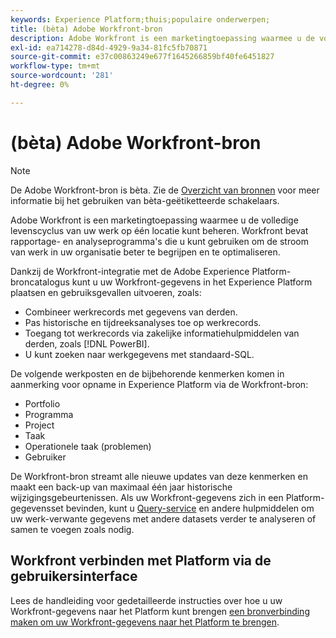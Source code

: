 ```yaml
---
keywords: Experience Platform;thuis;populaire onderwerpen;
title: (bèta) Adobe Workfront-bron
description: Adobe Workfront is een marketingtoepassing waarmee u de volledige levenscyclus van uw werk op één locatie kunt beheren. Workfront bevat rapportage- en analyseprogramma's die u kunt gebruiken om de stroom van werk in uw organisatie beter te begrijpen en te optimaliseren.
exl-id: ea714278-d84d-4929-9a34-81fc5fb70871
source-git-commit: e37c00863249e677f1645266859bf40fe6451827
workflow-type: tm+mt
source-wordcount: '281'
ht-degree: 0%

---
```


# (bèta) Adobe Workfront-bron

>[!NOTE]
>
>De Adobe Workfront-bron is bèta. Zie de [Overzicht van bronnen](../../home.md#terms-and-conditions) voor meer informatie bij het gebruiken van bèta-geëtiketteerde schakelaars.

Adobe Workfront is een marketingtoepassing waarmee u de volledige levenscyclus van uw werk op één locatie kunt beheren. Workfront bevat rapportage- en analyseprogramma&#39;s die u kunt gebruiken om de stroom van werk in uw organisatie beter te begrijpen en te optimaliseren.

Dankzij de Workfront-integratie met de Adobe Experience Platform-broncatalogus kunt u uw Workfront-gegevens in het Experience Platform plaatsen en gebruiksgevallen uitvoeren, zoals:

* Combineer werkrecords met gegevens van derden.
* Pas historische en tijdreeksanalyses toe op werkrecords.
* Toegang tot werkrecords via zakelijke informatiehulpmiddelen van derden, zoals [!DNL PowerBI].
* U kunt zoeken naar werkgegevens met standaard-SQL.

De volgende werkposten en de bijbehorende kenmerken komen in aanmerking voor opname in Experience Platform via de Workfront-bron:

* Portfolio
* Programma
* Project
* Taak
* Operationele taak (problemen)
* Gebruiker

De Workfront-bron streamt alle nieuwe updates van deze kenmerken en maakt een back-up van maximaal één jaar historische wijzigingsgebeurtenissen. Als uw Workfront-gegevens zich in een Platform-gegevensset bevinden, kunt u [Query-service](../../../query-service/home.md) en andere hulpmiddelen om uw werk-verwante gegevens met andere datasets verder te analyseren of samen te voegen zoals nodig.

## Workfront verbinden met Platform via de gebruikersinterface

Lees de handleiding voor gedetailleerde instructies over hoe u uw Workfront-gegevens naar het Platform kunt brengen [een bronverbinding maken om uw Workfront-gegevens naar het Platform te brengen](../../tutorials/ui/create/adobe-applications/workfront.md).
